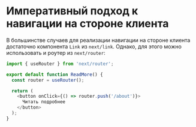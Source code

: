 # Императивный подход к навигации на стороне клиента

В большинстве случаев для реализации навигации на стороне клиента достаточно компонента `Link` из `next/link`. Однако, для этого можно использовать и роутер из `next/router`:

```js
import { useRouter } from 'next/router';

export default function ReadMore() {
  const router = useRouter();

  return (
    <button onClick={() => router.push('/about')}>
      Читать подробнее
    </button>
  );
}
```
